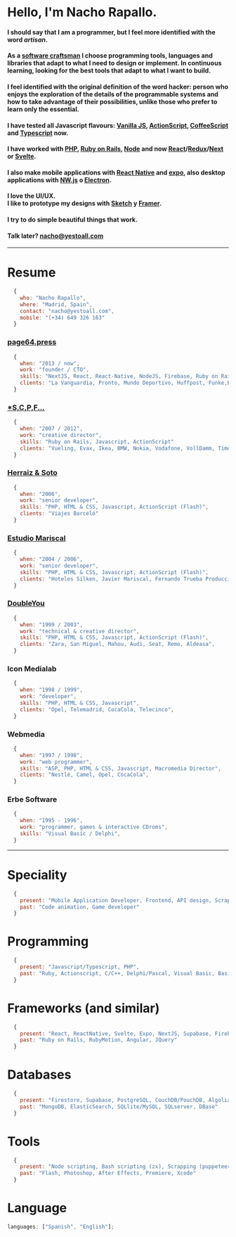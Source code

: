 # Hello, I'm Nacho Rapallo.

#### I should say that I am a programmer, but I feel more identified with the word **_artisan_**.

#### As a [software craftsman](https://en.wikipedia.org/wiki/Software_craftsmanship) I choose programming tools, languages and libraries that adapt to what I need to design or implement. In continuous learning, looking for the best tools that adapt to what I want to build.

#### I feel identified with the original definition of the word hacker: person who enjoys the exploration of the details of the programmable systems and how to take advantage of their possibilities, unlike those who prefer to learn only the essential.

#### I have tested all Javascript flavours: [Vanilla JS](http://vanilla-js.com), [ActionScript](https://es.wikipedia.org/wiki/ActionScript), [CoffeeScript](https://coffeescript.org) and [Typescript](https://www.typescriptlang.org) now.

#### I have worked with [PHP](https://www.php.net/manual/es/intro-whatis.php), [Ruby on Rails](https://rubyonrails.org), [Node](https://nodejs.org/es/) and now [React](https://es.reactjs.org)/[Redux](https://es.redux.js.org)/[Next](https://nextjs.org) or [Svelte](https://svelte.dev).

#### I also make mobile applications with <a href="https://reactnative.dev" target="_blank">React Native</a> and <a href="https://expo.dev" target="_blank">expo</a>, also desktop applications with [NW.js](https://nwjs.io) o [Electron](https://www.electronjs.org).

#### I love the UI/UX.<br>I like to prototype my designs with [Sketch](https://www.sketch.com) y [Framer](https://www.framer.com/).

#### I try to do simple beautiful things that work.

#### Talk later? nacho@yestoall.com

---

# Resume

```js
  {
    who: "Nacho Rapallo",
    where: "Madrid, Spain",
    contact: "nacho@yestoall.com",
    mobile: "(+34) 649 326 163"
  }
```

### [page64.press](https://page64.press)

```js
  {
    when: "2013 / now",
    work: "founder / CTO",
    skills: "NextJS, React, React-Native, NodeJS, Firebase, Ruby on Rails"
    clients: "La Vanguardia, Pronto, Mundo Deportivo, Huffpost, Funke,Bauer Media Group, La Razón, El Periódico, Prensa Ibérica, TVguia, TVmovie, Prisa, Zapi, Agile..."
  }
```

### [\*S,C,P,F...](http://www.scpf.com)

```js
  {
    when: "2007 / 2012",
    work: "creative director",
    skills: "Ruby on Rails, Javascript, ActionScript"
    clients: "Vueling, Evax, Ikea, BMW, Nokia, Vodafone, VollDamm, Timeout, CocaCola, Pepsi, Ayuntamiento Barcelona..."
  }
```

### [Herraiz & Soto](https://www.herraizsoto.com)

```js
  {
    when: "2006",
    work: "senior developer",
    skills: "PHP, HTML & CSS, Javascript, ActionScript (Flash)",
    clients: "Viajes Barceló"
  }
```

### [Estudio Mariscal](https://mariscal.com/)

```js
  {
    when: "2004 / 2006",
    work: "senior developer",
    skills: "PHP, HTML & CSS, Javascript, ActionScript (Flash)",
    clients: "Hoteles Silken, Javier Mariscal, Fernando Trueba Producciones, Copa America",
  }
```

### [DoubleYou](http://www.doubleyou.com)

```js
  {
    when: "1999 / 2003",
    work: "technical & creative director",
    skills: "PHP, HTML & CSS, Javascript, ActionScript (Flash)",
    clients: "Zara, San Miguel, Mahou, Audi, Seat, Remo, Aldeasa",
  }
```

### Icon Medialab

```js
  {
    when: "1998 / 1999",
    work: "developer",
    skills: "PHP, HTML & CSS, Javascript",
    clients: "Opel, Telemadrid, CocaCola, Telecinco",
  }
```

### Webmedia

```js
  {
    when: "1997 / 1998",
    work: "web programmer",
    skills: "ASP, PHP, HTML & CSS, Javascript, Macromedia Director",
    clients: "Nestlé, Camel, Opel, CocaCola",
  }
```

### Erbe Software

```js
  {
    when: "1995 - 1996",
    work: "programmer, games & interactive CDroms",
    skills: "Visual Basic / Delphi",
  }
```

---

# Speciality

```js
  {
    present: "Mobile Application Developer, Frontend, API design, Scrapping, Design, Creativity",
    past: "Code animation, Game developer"
  }
```

# Programming

```js
  {
    present: "Javascript/Typescript, PHP",
    past: "Ruby, Actionscript, C/C++, Delphi/Pascal, Visual Basic, Basic, Assembler (z80/8088)"
  }
```

# Frameworks (and similar)

```js
  {
    present: "React, ReactNative, Svelte, Expo, NextJS, Supabase, Firebase, GraphQL, Electron, NWjs, xState",
    past: "Ruby on Rails, RubyMotion, Angular, JQuery"
  }
```

# Databases

```js
  {
    present: "Firestore, Supabase, PostgreSQL, CouchDB/PouchDB, Algolia, GraphQL, prisma, tRPC",
    past: "MongoDB, ElasticSearch, SQLlite/MySQL, SQLserver, DBase"
  }
```

# Tools

```js
  {
    present: "Node scripting, Bash scripting (zx), Scrapping (puppeteer), VScode, Sketch, Balsamiq mockups, iTerm",
    past: "Flash, Photoshop, After Effects, Premiere, Xcode"
  }
```

# Language

```js
languages: ["Spanish", "English"];
```
